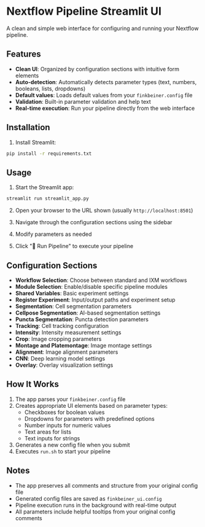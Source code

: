 # Nextflow Pipeline Streamlit UI

A clean and simple web interface for configuring and running your Nextflow pipeline.

## Features

- **Clean UI**: Organized by configuration sections with intuitive form elements
- **Auto-detection**: Automatically detects parameter types (text, numbers, booleans, lists, dropdowns)
- **Default values**: Loads default values from your `finkbeiner.config` file
- **Validation**: Built-in parameter validation and help text
- **Real-time execution**: Run your pipeline directly from the web interface

## Installation

1. Install Streamlit:
```bash
pip install -r requirements.txt
```

## Usage

1. Start the Streamlit app:
```bash
streamlit run streamlit_app.py
```

2. Open your browser to the URL shown (usually `http://localhost:8501`)

3. Navigate through the configuration sections using the sidebar

4. Modify parameters as needed

5. Click "🚀 Run Pipeline" to execute your pipeline

## Configuration Sections

- **Workflow Selection**: Choose between standard and IXM workflows
- **Module Selection**: Enable/disable specific pipeline modules
- **Shared Variables**: Basic experiment settings
- **Register Experiment**: Input/output paths and experiment setup
- **Segmentation**: Cell segmentation parameters
- **Cellpose Segmentation**: AI-based segmentation settings
- **Puncta Segmentation**: Puncta detection parameters
- **Tracking**: Cell tracking configuration
- **Intensity**: Intensity measurement settings
- **Crop**: Image cropping parameters
- **Montage and Platemontage**: Image montage settings
- **Alignment**: Image alignment parameters
- **CNN**: Deep learning model settings
- **Overlay**: Overlay visualization settings

## How It Works

1. The app parses your `finkbeiner.config` file
2. Creates appropriate UI elements based on parameter types:
   - Checkboxes for boolean values
   - Dropdowns for parameters with predefined options
   - Number inputs for numeric values
   - Text areas for lists
   - Text inputs for strings
3. Generates a new config file when you submit
4. Executes `run.sh` to start your pipeline

## Notes

- The app preserves all comments and structure from your original config file
- Generated config files are saved as `finkbeiner_ui.config`
- Pipeline execution runs in the background with real-time output
- All parameters include helpful tooltips from your original config comments
